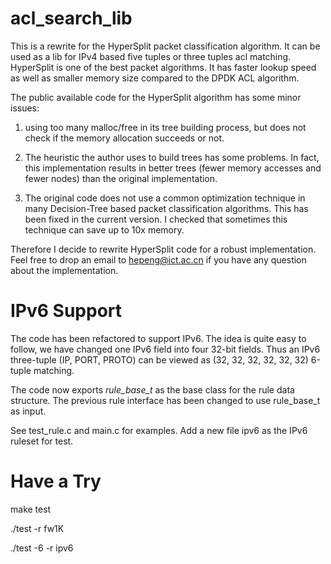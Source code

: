 # acl_search_lib

This is a rewrite for the HyperSplit packet classification algorithm. It can be used as a lib for IPv4 based 
five tuples or three tuples acl matching. HyperSplit is one of the best packet algorithms. It has faster lookup speed 
as well as smaller memory size compared to the DPDK ACL algorithm.

The public available code for the HyperSplit algorithm has some minor issues:  

1. using too many malloc/free in its tree building process, but does not check if the memory allocation succeeds or not. 

2. The heuristic the author uses to build trees has some problems. In fact, this implementation results in better trees
(fewer memory accesses and fewer nodes) than the original implementation. 

3. The original code does not use a common optimization technique in many Decision-Tree based packet classification algorithms. 
This has been fixed in the current version. I checked that sometimes this technique can save up to 10x memory. 


Therefore I decide to rewrite HyperSplit code for a robust implementation. 
Feel free to drop an email to hepeng@ict.ac.cn if you have any question about the implementation.

# IPv6 Support

The code has been refactored to support IPv6. The idea is quite easy to follow, we have changed one IPv6
field into four 32-bit fields. Thus an IPv6 three-tuple (IP, PORT, PROTO) can be viewed as (32, 32, 32, 32, 32, 32)
6-tuple matching.

The code now exports *rule\_base\_t* as the base class for the rule data structure.
The previous rule interface has been changed to use rule\_base\_t as input.

See test\_rule.c and main.c for examples.
Add a new file ipv6 as the IPv6 ruleset for test.

# Have a Try

make test

./test -r fw1K

./test -6 -r ipv6


